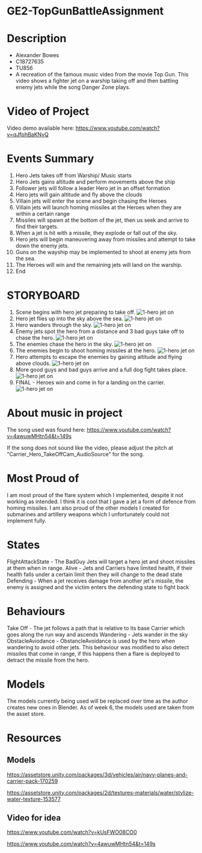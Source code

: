 # GE2-TopGunBattleAssignment


# Description 
- Alexander Bowes
- C18727635 
- TU856
- A recreation of the famous music video from the movie Top Gun. This video shows a fighter jet on a warship taking off and then battling enemy jets while the song Danger Zone plays.

# Video of Project
Video demo available here: https://www.youtube.com/watch?v=qJfphBaKNvQ
# Events Summary

1. Hero Jets takes off from Warship/ Music starts
2. Hero Jets gains altitude and perform movements above the ship
3. Follower jets will follow a leader Hero jet in an offset formation
4. Hero jets will gain altitude and fly above the clouds
5. Villain jets will enter the scene and begin chasing the Heroes
6. Villain jets will launch homing missiles at the Heroes when they are within a certain range
7. Missiles will spawn at the bottom of the jet, then us seek and arrive to find their targets.
8. When a jet is hit with a missile, they explode or fall out of the sky.
9. Hero jets will begin maneuvering away from missiles and attempt to take down the enemy jets.
10. Guns on the wayship may be implemented to shoot at enemy jets from the sea.
11. The Heroes will win and the remaining jets will land on the warship.
12. End

# STORYBOARD

1. Scene begins with hero jet preparing to take off.
![1-hero jet on ](/storyboard/1-take_off.png)
2. Hero jet flies up into the sky above the sea.
![1-hero jet on ](/storyboard/2-take_off.png)
3. Hero wanders through the sky.
![1-hero jet on ](/storyboard/3-leader_wanders.png)
4. Enemy jets spot the hero from a distance and 3 bad guys take off to chase the hero.
![1-hero jet on ](/storyboard/4-3_enemy_jets_take_off.png)
5. The enemies chase the hero in the sky.
![1-hero jet on ](/storyboard/5-3_enemies_chase_1_leader.png)
6. The enemies begin to shoot homing missiles at the hero.
![1-hero jet on ](/storyboard/6-miss.png)
7. Hero attempts to escape the enemies by gaining altitude and flying above clouds.
![1-hero jet on ](/storyboard/7-cloud.png)
8. More good guys and bad guys arrive and a full dog fight takes place.
![1-hero jet on ](/storyboard/8-dog.png)
9. FINAL - Heroes win and come in for a landing on the carrier.
![1-hero jet on ](/storyboard/final-landing.png)

# About music in project

The song used was found here: https://www.youtube.com/watch?v=4awuwMHtn54&t=149s

If the song does not sound like the video, please adjust the pitch at "Carrier_Hero_TakeOffCam_AudioSource" for the song.

# Most Proud of
I am most proud of the flare system which I implemented, despite it not working as intended. I think it is cool that I gave a jet a form of defence from homing missiles. I am also proud of the other models I created for submarines and artillery weapons which I unfortunately could not implement fully.


# States
FlightAttackState - The BadGuy Jets will target a hero jet and shoot missiles at them when in range.
Alive - Jets and Carriers have limited health, if their health falls under a certain limit then they will change to the dead state
Defending - When a jet receives damage from another jet's missile, the enemy is assigned and the victim enters the defending state to fight back

# Behaviours
Take Off - The jet follows a path that is relative to its base Carrier which goes along the run way and ascends
Wandering - Jets wander in the sky
ObstacleAviodance - ObstancleAvoidance is used by the hero when wandering to avoid other jets. This behaviour was modified to also detect missiles that come in range, if this happens then a flare is deployed to detract the missile from the hero.


# Models
The models currently being used will be replaced over time as the author creates new ones in Blender. As of week 6, the models used are taken from the asset store.

# Resources

## Models
https://assetstore.unity.com/packages/3d/vehicles/air/navy-planes-and-carrier-pack-170259

https://assetstore.unity.com/packages/2d/textures-materials/water/stylize-water-texture-153577


## Video for idea
https://www.youtube.com/watch?v=kUsFWO08CO0

https://www.youtube.com/watch?v=4awuwMHtn54&t=149s
